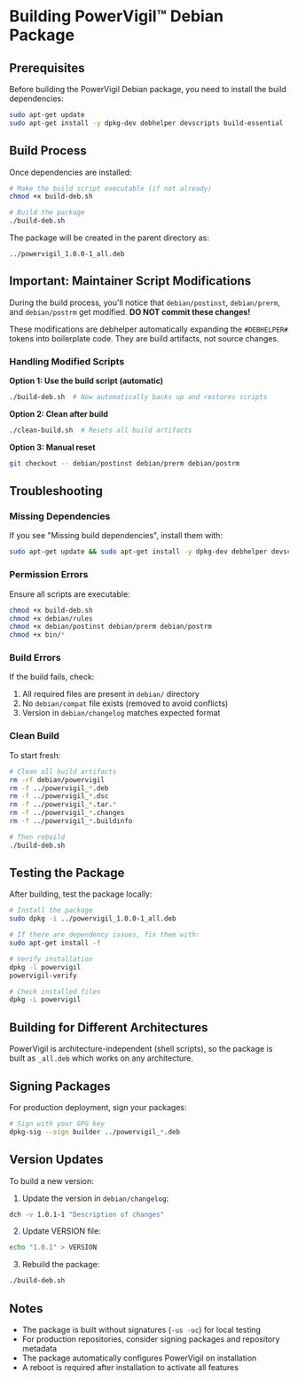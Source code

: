 # Building PowerVigil™ Debian Package

## Prerequisites

Before building the PowerVigil Debian package, you need to install the build dependencies:

```bash
sudo apt-get update
sudo apt-get install -y dpkg-dev debhelper devscripts build-essential
```

## Build Process

Once dependencies are installed:

```bash
# Make the build script executable (if not already)
chmod +x build-deb.sh

# Build the package
./build-deb.sh
```

The package will be created in the parent directory as:
```
../powervigil_1.0.0-1_all.deb
```

## Important: Maintainer Script Modifications

During the build process, you'll notice that `debian/postinst`, `debian/prerm`, and `debian/postrm` get modified. **DO NOT commit these changes!**

These modifications are debhelper automatically expanding the `#DEBHELPER#` tokens into boilerplate code. They are build artifacts, not source changes.

### Handling Modified Scripts

**Option 1: Use the build script (automatic)**
```bash
./build-deb.sh  # Now automatically backs up and restores scripts
```

**Option 2: Clean after build**
```bash
./clean-build.sh  # Resets all build artifacts
```

**Option 3: Manual reset**
```bash
git checkout -- debian/postinst debian/prerm debian/postrm
```

## Troubleshooting

### Missing Dependencies
If you see "Missing build dependencies", install them with:
```bash
sudo apt-get update && sudo apt-get install -y dpkg-dev debhelper devscripts build-essential
```

### Permission Errors
Ensure all scripts are executable:
```bash
chmod +x build-deb.sh
chmod +x debian/rules
chmod +x debian/postinst debian/prerm debian/postrm
chmod +x bin/*
```

### Build Errors
If the build fails, check:
1. All required files are present in `debian/` directory
2. No `debian/compat` file exists (removed to avoid conflicts)
3. Version in `debian/changelog` matches expected format

### Clean Build
To start fresh:
```bash
# Clean all build artifacts
rm -rf debian/powervigil
rm -f ../powervigil_*.deb
rm -f ../powervigil_*.dsc
rm -f ../powervigil_*.tar.*
rm -f ../powervigil_*.changes
rm -f ../powervigil_*.buildinfo

# Then rebuild
./build-deb.sh
```

## Testing the Package

After building, test the package locally:

```bash
# Install the package
sudo dpkg -i ../powervigil_1.0.0-1_all.deb

# If there are dependency issues, fix them with:
sudo apt-get install -f

# Verify installation
dpkg -l powervigil
powervigil-verify

# Check installed files
dpkg -L powervigil
```

## Building for Different Architectures

PowerVigil is architecture-independent (shell scripts), so the package is built as `_all.deb` which works on any architecture.

## Signing Packages

For production deployment, sign your packages:

```bash
# Sign with your GPG key
dpkg-sig --sign builder ../powervigil_*.deb
```

## Version Updates

To build a new version:

1. Update the version in `debian/changelog`:
```bash
dch -v 1.0.1-1 "Description of changes"
```

2. Update VERSION file:
```bash
echo "1.0.1" > VERSION
```

3. Rebuild the package:
```bash
./build-deb.sh
```

## Notes

- The package is built without signatures (`-us -uc`) for local testing
- For production repositories, consider signing packages and repository metadata
- The package automatically configures PowerVigil on installation
- A reboot is required after installation to activate all features
